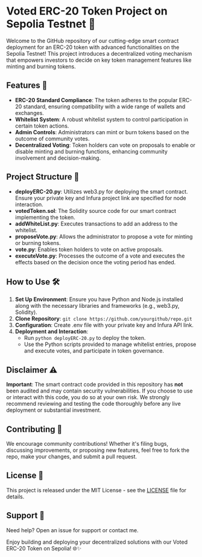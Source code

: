 # Voted ERC-20 Token Project on Sepolia Testnet 🚀

Welcome to the GitHub repository of our cutting-edge smart contract deployment for an ERC-20 token with advanced functionalities on the Sepolia Testnet! This project introduces a decentralized voting mechanism that empowers investors to decide on key token management features like minting and burning tokens.

## Features 🌟

- **ERC-20 Standard Compliance**: The token adheres to the popular ERC-20 standard, ensuring compatibility with a wide range of wallets and exchanges.
- **Whitelist System**: A robust whitelist system to control participation in certain token actions.
- **Admin Controls**: Administrators can mint or burn tokens based on the outcome of community votes.
- **Decentralized Voting**: Token holders can vote on proposals to enable or disable minting and burning functions, enhancing community involvement and decision-making.

## Project Structure 📂

- **deployERC-20.py**: Utilizes web3.py for deploying the smart contract. Ensure your private key and Infura project link are specified for node interaction.
- **votedToken.sol**: The Solidity source code for our smart contract implementing the token.
- **addWhiteList.py**: Executes transactions to add an address to the whitelist.
- **proposeVote.py**: Allows the administrator to propose a vote for minting or burning tokens.
- **vote.py**: Enables token holders to vote on active proposals.
- **executeVote.py**: Processes the outcome of a vote and executes the effects based on the decision once the voting period has ended.

## How to Use 🛠

1. **Set Up Environment**: Ensure you have Python and Node.js installed along with the necessary libraries and frameworks (e.g., web3.py, Solidity).
2. **Clone Repository**: `git clone https://github.com/yourgithub/repo.git`
3. **Configuration**: Create .env file with your private key and Infura API link.
4. **Deployment and Interaction**:
    - Run `python deployERC-20.py` to deploy the token.
    - Use the Python scripts provided to manage whitelist entries, propose and execute votes, and participate in token governance.

## Disclaimer ⚠️

**Important**: The smart contract code provided in this repository has **not** been audited and may contain security vulnerabilities. If you choose to use or interact with this code, you do so at your own risk. We strongly recommend reviewing and testing the code thoroughly before any live deployment or substantial investment.

## Contributing 👥

We encourage community contributions! Whether it's filing bugs, discussing improvements, or proposing new features, feel free to fork the repo, make your changes, and submit a pull request.

## License 📄

This project is released under the MIT License - see the [LICENSE](LICENSE.txt) file for details.

## Support 💬

Need help? Open an issue for support or contact me.

Enjoy building and deploying your decentralized solutions with our Voted ERC-20 Token on Sepolia! 🌐✨
